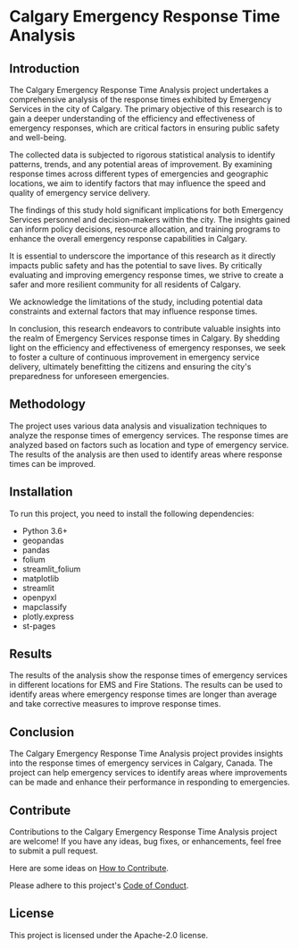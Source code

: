 # Calgary Emergency Response Time Analysis

## Introduction
The Calgary Emergency Response Time Analysis project undertakes a comprehensive analysis of the response times exhibited by Emergency Services in the city of Calgary. The primary objective of this research is to gain a deeper understanding of the efficiency and effectiveness of emergency responses, which are critical factors in ensuring public safety and well-being.

The collected data is subjected to rigorous statistical analysis to identify patterns, trends, and any potential areas of improvement. By examining response times across different types of emergencies and geographic locations, we aim to identify factors that may influence the speed and quality of emergency service delivery.

The findings of this study hold significant implications for both Emergency Services personnel and decision-makers within the city. The insights gained can inform policy decisions, resource allocation, and training programs to enhance the overall emergency response capabilities in Calgary.

It is essential to underscore the importance of this research as it directly impacts public safety and has the potential to save lives. By critically evaluating and improving emergency response times, we strive to create a safer and more resilient community for all residents of Calgary.

We acknowledge the limitations of the study, including potential data constraints and external factors that may influence response times. 

In conclusion, this research endeavors to contribute valuable insights into the realm of Emergency Services response times in Calgary. By shedding light on the efficiency and effectiveness of emergency responses, we seek to foster a culture of continuous improvement in emergency service delivery, ultimately benefitting the citizens and ensuring the city's preparedness for unforeseen emergencies.

## Methodology
The project uses various data analysis and visualization techniques to analyze the response times of emergency services. The response times are analyzed based on factors such as location and type of emergency service. The results of the analysis are then used to identify areas where response times can be improved.

## Installation
To run this project, you need to install the following dependencies:

* Python 3.6+
* geopandas
* pandas
* folium 
* streamlit_folium
* matplotlib 
* streamlit
* openpyxl
* mapclassify
* plotly.express
* st-pages

## Results
The results of the analysis show the response times of emergency services in different locations for EMS and Fire Stations. The results can be used to identify areas where emergency response times are longer than average and take corrective measures to improve response times.

## Conclusion
The Calgary Emergency Response Time Analysis project provides insights into the response times of emergency services in Calgary, Canada. The project can help emergency services to identify areas where improvements can be made and enhance their performance in responding to emergencies.

## Contribute
Contributions to the Calgary Emergency Response Time Analysis project are welcome! If you have any ideas, bug fixes, or enhancements, feel free to submit a pull request.

Here are some ideas on [How to Contribute](https://opensource.guide/how-to-contribute/).

Please adhere to this project's [Code of Conduct](https://www.contributor-covenant.org/version/2/1/code_of_conduct/).

## License
This project is licensed under the Apache-2.0 license.


